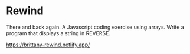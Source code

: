 # Rewind
There and back again. A Javascript coding exercise using arrays. Write a program that displays a string in REVERSE.<br>

https://brittany-rewind.netlify.app/
